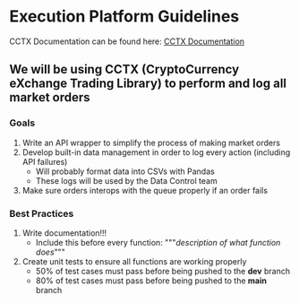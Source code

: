 # Execution Platform Guidelines
CCTX Documentation can be found here: [CCTX Documentation](https://docs.ccxt.com/en/latest/)
## We will be using CCTX (CryptoCurrency eXchange Trading Library) to perform and log all market orders
### Goals
1. Write an API wrapper to simplify the process of making market orders
2. Develop built-in data management in order to log every action (including API failures)
   * Will probably format data into CSVs with Pandas
   * These logs will be used by the Data Control team
4. Make sure orders interops with the queue properly if an order fails

### Best Practices
1. Write documentation!!!
    * Include this before every function: """*description of what function does*"""
2. Create unit tests to ensure all functions are working properly
    * 50% of test cases must pass before being pushed to the **dev** branch
    * 80% of test cases must pass before being pushed to the **main** branch

